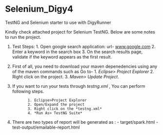 # Selenium_Digy4
TestNG and Selenium starter to use with DigyRunner

Kindly check attached project for Selenium TestNG. 
Below are some notes to run the project.
1. Test Steps:
                             1. Open google search application: url- www.google.com
                             2. Enter a keyword in the search box
                             3. On the search results page, validate if the keyword appears as the first result.
2. First of all, you need to download your maven depenedencies using any of the maven commands such as 
              Go to-
                             1. *Eclipse> Project Explorer*
                             2. Right click on the project.
                             3. *Maven> Update Project*.
3. If you want to run your tests through *testng.xml* , You can perform following steps.

              1. Eclipse>Project Explorer
              2. Open/Expand the project
              3. Right click on the *testng.xml*
              4. *Run As> TestNG Suite*

4. There are two types of report will be generated as :
         - target/spark.html
         - test-output/emailable-report.html

